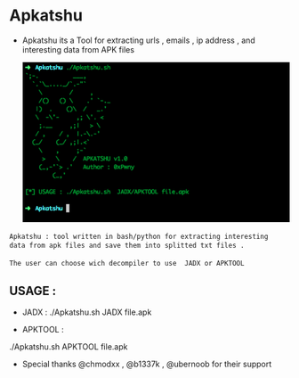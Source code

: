# Apkatshu
- Apkatshu its a Tool for extracting urls , emails , ip address , and interesting data from APK files

  <img src="img/Apkatshu.png" alt="apkatshu">

```text
Apkatshu : tool written in bash/python for extracting interesting 
data from apk files and save them into splitted txt files . 

The user can choose wich decompiler to use  JADX or APKTOOL
```

## USAGE :
- JADX : 
./Apkatshu.sh JADX file.apk

- APKTOOL : 

./Apkatshu.sh APKTOOL file.apk

- Special thanks @chmodxx , @b1337k , @ubernoob for their support
